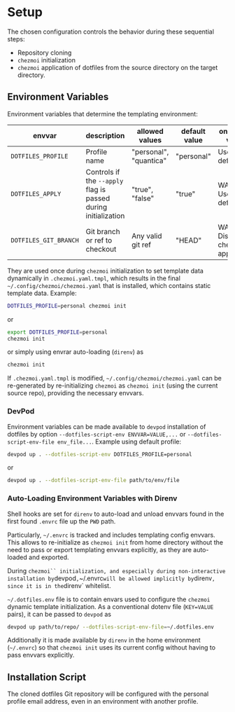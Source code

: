 # Setup

The chosen configuration controls the behavior during these sequential steps:

- Repository cloning
- `chezmoi` initialization
- `chezmoi` application of dotfiles from the source directory on the target directory.

## Environment Variables

Environment variables that determine the templating environment:

| envvar | description | allowed values | default value | on invalid value |
| --------------- | --------------- | --------------- | --------------- | --------------- |
| `DOTFILES_PROFILE` | Profile name | "personal", "quantica" | "personal" | Use default |
| `DOTFILES_APPLY` | Controls if the `--apply` flag is passed during initialization | "true", "false" | "true" | WARNING; Use default |
| `DOTFILES_GIT_BRANCH` | Git branch or ref to checkout | Any valid git ref | "HEAD" | WARNING; Disable chezmoi apply |

They are used once during `chezmoi` initialization to set template data
dynamically in `.chezmoi.yaml.tmpl`, which results in the final
`~/.config/chezmoi/chezmoi.yaml` that is installed, which contains static
template data. Example:

```sh
DOTFILES_PROFILE=personal chezmoi init
```

or

```sh
export DOTFILES_PROFILE=personal
chezmoi init
```

or simply using envrar auto-loading (`direnv`) as

```sh
chezmoi init
```

If `.chezmoi.yaml.tmpl` is modified, `~/.config/chezmoi/chezmoi.yaml` can be
re-generated by re-initializing `chezmoi` as `chezmoi init` (using the current
source repo), providing the necessary envvars.

### DevPod

Environment variables can be made available to `devpod` installation of
dotfiles by option `--dotfiles-script-env ENVVAR=VALUE,...` or
`--dotfiles-script-env-file env_file...`. Example using default profile:

```sh
devpod up . --dotfiles-script-env DOTFILES_PROFILE=personal
```

or

```sh
devpod up . --dotfiles-script-env-file path/to/env/file
```

### Auto-Loading Environment Variables with Direnv

Shell hooks are set for `direnv` to auto-load and unload envvars found in the
first found `.envrc` file up the `PWD` path.

Particularly, `~/.envrc` is tracked and includes templating config envvars.
This allows to re-initialize as `chezmoi init` from home directory without the
need to pass or export templating envvars explicitly, as they are auto-loaded
and exported.

During `chezmoi`` initialization, and especially during non-interactive
installation by`devpod`,`~/.envrc` will be allowed implicitly by `direnv`,
since it is in the`direnv` whitelist.

`~/.dotfiles.env` file is to contain envars used to configure the `chezmoi`
dynamic template initialization. As a conventional dotenv file (`KEY=VALUE`
pairs), it can be passed to `devpod` as

```sh
devpod up path/to/repo/ --dotfiles-script-env-file=~/.dotfiles.env
```

Additionally it is made available by `direnv` in the home environment
(`~/.envrc`) so that `chezmoi init` uses its current config without having to
pass envvars explicitly.

## Installation Script

The cloned dotfiles Git repository will be configured with the personal profile
email address, even in an environment with another profile.
